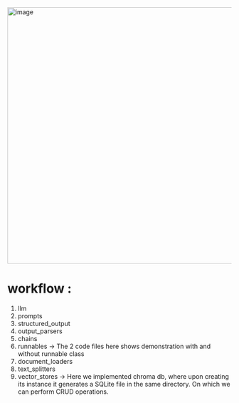 <img width="1100" height="576" alt="image" src="https://github.com/user-attachments/assets/be55546a-a51e-4a40-b4b3-8c424b85caf8" />

# workflow : 
1. llm
2. prompts
3. structured_output
4. output_parsers
5. chains
6. runnables -> The 2 code files here shows demonstration with and without runnable class
7. document_loaders
8. text_splitters
9. vector_stores -> Here we implemented chroma db, where upon creating its instance it generates a SQLite file in the same directory. On which we can perform CRUD operations.
